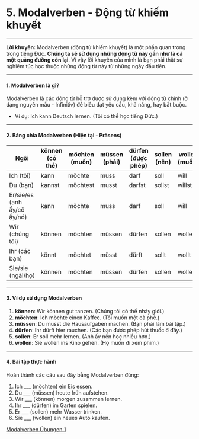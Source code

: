 #  5. Modalverben - Động từ khiếm khuyết

---

**Lời khuyên:** Modalverben (động từ khiếm khuyết) là một phần quan trọng trong tiếng Đức. **Chúng ta sẽ sử dụng những động từ này gần như là cả một quảng đường còn lại**. Vì vậy lời khuyên của mình là bạn phải thật sự nghiêm túc học thuộc những động từ này từ những ngày đầu tiên.

---

#### 1. Modalverben là gì?

Modalverben là các động từ hỗ trợ được sử dụng kèm với động từ chính (ở dạng nguyên mẫu - Infinitiv) để biểu đạt yêu cầu, khả năng, hay bắt buộc.

- Ví dụ: Ich kann Deutsch lernen. (Tôi có thể học tiếng Đức.)

---

#### 2. Bảng chia Modalverben (Hiện tại - Präsens)

|**Ngôi**|**können** (có thể)|**möchten** (muốn)|**müssen** (phải)|**dürfen** (được phép)|**sollen** (nên)|**wollen** (muốn)|
|---|---|---|---|---|---|---|
|Ich (tôi)|kann|möchte|muss|darf|soll|will|
|Du (bạn)|kannst|möchtest|musst|darfst|sollst|willst|
|Er/sie/es (anh ấy/cô ấy/nó)|kann|möchte|muss|darf|soll|will|
|Wir (chúng tôi)|können|möchten|müssen|dürfen|sollen|wollen|
|Ihr (các bạn)|könnt|möchtet|müsst|dürft|sollt|wollt|
|Sie/sie (ngài/họ)|können|möchten|müssen|dürfen|sollen|wollen|

---

#### 3. Ví dụ sử dụng Modalverben

1. **können**: Wir können gut tanzen. (Chúng tôi có thể nhảy giỏi.)
2. **möchten**: Ich möchte einen Kaffee. (Tôi muốn một cà phê.)
3. **müssen**: Du musst die Hausaufgaben machen. (Bạn phải làm bài tập.)
4. **dürfen**: Ihr dürft hier rauchen. (Các bạn được phép hút thuốc ở đây.)
5. **sollen**: Er soll mehr lernen. (Anh ấy nên học nhiều hơn.)
6. **wollen**: Sie wollen ins Kino gehen. (Họ muốn đi xem phim.)

---

#### 4. Bài tập thực hành

Hoàn thành các câu sau đây bằng Modalverben đúng:

1. Ich ___ (möchten) ein Eis essen.
2. Du ___ (müssen) heute früh aufstehen.
3. Wir ___ (können) morgen zusammen lernen.
4. Ihr ___ (dürfen) im Garten spielen.
5. Er ___ (sollen) mehr Wasser trinken.
6. Sie ___ (wollen) ein neues Auto kaufen.

[Modalverben Übungen 1](https://deutschlernerblog.de/modalverben-uebungen-a1-bis-c2/#google_vignette)